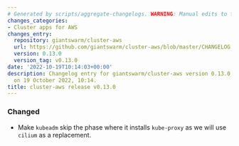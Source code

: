 ```yaml
---
# Generated by scripts/aggregate-changelogs. WARNING: Manual edits to this files will be overwritten.
changes_categories:
- Cluster apps for AWS
changes_entry:
  repository: giantswarm/cluster-aws
  url: https://github.com/giantswarm/cluster-aws/blob/master/CHANGELOG.md#0130---2022-10-19
  version: 0.13.0
  version_tag: v0.13.0
date: '2022-10-19T10:14:03+00:00'
description: Changelog entry for giantswarm/cluster-aws version 0.13.0, published
  on 19 October 2022, 10:14.
title: cluster-aws release v0.13.0
---
```


### Changed
- Make `kubeadm` skip the phase where it installs `kube-proxy` as we will use `cilium` as a replacement.
